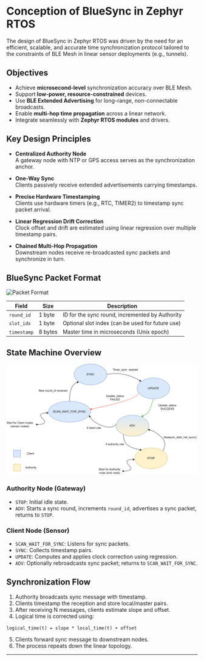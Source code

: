 # Conception of BlueSync in Zephyr RTOS

The design of BlueSync in Zephyr RTOS was driven by the need for an efficient, scalable, and accurate time synchronization protocol tailored to the constraints of BLE Mesh in linear sensor deployments (e.g., tunnels).

## Objectives

- Achieve **microsecond-level** synchronization accuracy over BLE Mesh.
- Support **low-power, resource-constrained** devices.
- Use **BLE Extended Advertising** for long-range, non-connectable broadcasts.
- Enable **multi-hop time propagation** across a linear network.
- Integrate seamlessly with **Zephyr RTOS modules** and drivers.

## Key Design Principles

- **Centralized Authority Node**  
  A gateway node with NTP or GPS access serves as the synchronization anchor.
  
- **One-Way Sync**  
  Clients passively receive extended advertisements carrying timestamps.
  
- **Precise Hardware Timestamping**  
  Clients use hardware timers (e.g., RTC, TIMER2) to timestamp sync packet arrival.
  
- **Linear Regression Drift Correction**  
  Clock offset and drift are estimated using linear regression over multiple timestamp pairs.
  
- **Chained Multi-Hop Propagation**  
  Downstream nodes receive re-broadcasted sync packets and synchronize in turn.

## BlueSync Packet Format

![Packet Format](images/time_sync-packet_foramt.png)

| Field         | Size   | Description                                      |
|--------------|--------|--------------------------------------------------|
| `round_id`   | 1 byte | ID for the sync round, incremented by Authority |
| `slot_idx`   | 1 byte | Optional slot index (can be used for future use)|
| `timestamp`  | 8 bytes| Master time in microseconds (Unix epoch)        |

## State Machine Overview

![State Machine](images/state_machine_bluesync.png)

### Authority Node (Gateway)

- `STOP`: Initial idle state.
- `ADV`: Starts a sync round, increments `round_id`, advertises a sync packet, returns to `STOP`.

### Client Node (Sensor)

- `SCAN_WAIT_FOR_SYNC`: Listens for sync packets.
- `SYNC`: Collects timestamp pairs.
- `UPDATE`: Computes and applies clock correction using regression.
- `ADV`: Optionally rebroadcasts sync packet; returns to `SCAN_WAIT_FOR_SYNC`.

## Synchronization Flow

1. Authority broadcasts sync message with timestamp.
2. Clients timestamp the reception and store local/master pairs.
3. After receiving N messages, clients estimate slope and offset.
4. Logical time is corrected using:
```
logical_time(t) = slope * local_time(t) + offset
```
5. Clients forward sync message to downstream nodes.
6. The process repeats down the linear topology.

---
